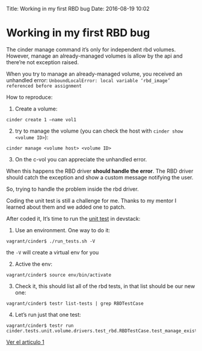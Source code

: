 Title: Working in my first RBD bug 
Date: 2016-08-19 10:02

# Working in my first RBD bug

The cinder manage command it’s only for independent rbd volumes. However,
manage an already-managed volumes is allow by the api and there’re not 
exception raised.

When you try to manage an already-managed volume, you received an unhandled
error: `UnboundLocalError: local variable ‘rbd_image’ referenced before assignment`

How to reproduce:

1. Create a volume:
```
cinder create 1 –name vol1
```
2. try to manage the volume (you can check the host with `cinder show <volume ID>`):
```
cinder manage <volume host> <volume ID>
```
3) On the c-vol you can appreciate the unhandled error.

When this happens the RBD driver **should handle the error**. The RBD driver should 
catch the exception and show a custom message notifying the user.

So, trying to handle the problem inside the rbd driver.
 

Coding the unit test is still a challenge for me. Thanks to my mentor I learned about
them and we added one to patch.

After coded it, It’s time to run the
[unit test](https://review.openstack.org/#/c/354289/1/cinder/tests/unit/volume/drivers/test_rbd.py)
in devstack:

1. Use an environment. One way to do it:
```
vagrant/cinder$ ./run_tests.sh -V
```
the `-V` will create a virtual env for you

2. Active the env:
```
vagrant/cinder$ source env/bin/activate
```
3. Check it, this should list all of the rbd tests, in that list should be our new one:
```
vagrant/cinder$ testr list-tests | grep RBDTestCase
```
 
4. Let’s run just that one test:
```
vagrant/cinder$ testr run cinder.tests.unit.volume.drivers.test_rbd.RBDTestCase.test_manage_existing_with_invalid_rbd_image
```
 
[Ver el articulo 1]({filename}category/article1.rst)
